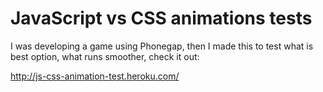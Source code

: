 JavaScript vs CSS animations tests
==================================

I was developing a game using Phonegap, then I made this to test what is best option, what runs smoother, check it out:

http://js-css-animation-test.heroku.com/